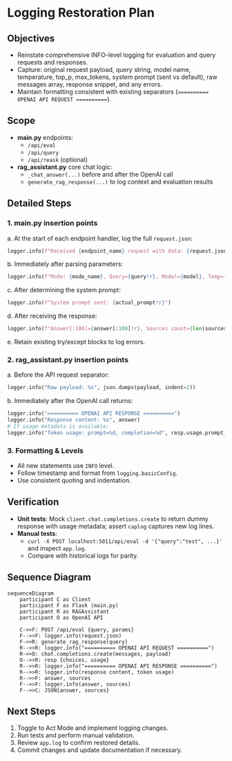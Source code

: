 # Logging Restoration Plan

## Objectives
- Reinstate comprehensive INFO-level logging for evaluation and query requests and responses.
- Capture: original request payload, query string, model name, temperature, top_p, max_tokens, system prompt (sent vs default), raw messages array, response snippet, and any errors.
- Maintain formatting consistent with existing separators (`========== OPENAI API REQUEST ==========`).

## Scope
- **main.py** endpoints:
  - `/api/eval`
  - `/api/query`
  - `/api/reask` (optional)
- **rag_assistant.py** core chat logic:
  - `_chat_answer(...)` before and after the OpenAI call
  - `generate_rag_response(...)` to log context and evaluation results

## Detailed Steps

### 1. main.py insertion points
a. At the start of each endpoint handler, log the full `request.json`:
```python
logger.info(f"Received {endpoint_name} request with data: {request.json!r}")
```
b. Immediately after parsing parameters:
```python
logger.info(f"Mode: {mode_name}, Query={query!r}, Model={model}, Temp={temperature}, Top-P={top_p}, MaxTokens={max_tokens}")
```
c. After determining the system prompt:
```python
logger.info(f"System prompt sent: {actual_prompt!r}")
```
d. After receiving the response:
```python
logger.info(f"Answer[:100]={answer[:100]!r}, Sources count={len(sources)}")
```
e. Retain existing try/except blocks to log errors.

### 2. rag_assistant.py insertion points
a. Before the API request separator:
```python
logger.info("Raw payload: %s", json.dumps(payload, indent=2))
```
b. Immediately after the OpenAI call returns:
```python
logger.info("========== OPENAI API RESPONSE ==========")
logger.info("Response content: %s", answer)
# If usage metadata is available:
logger.info("Token usage: prompt=%d, completion=%d", resp.usage.prompt_tokens, resp.usage.completion_tokens)
```

### 3. Formatting & Levels
- All new statements use `INFO` level.
- Follow timestamp and format from `logging.basicConfig`.
- Use consistent quoting and indentation.

## Verification
- **Unit tests**: Mock `client.chat.completions.create` to return dummy response with usage metadata; assert `caplog` captures new log lines.
- **Manual tests**: 
  - `curl -X POST localhost:5011/api/eval -d '{"query":"test", ...}'` and inspect `app.log`.
  - Compare with historical logs for parity.

## Sequence Diagram
```mermaid
sequenceDiagram
    participant C as Client
    participant F as Flask (main.py)
    participant R as RAGAssistant
    participant O as OpenAI API

    C->>F: POST /api/eval {query, params}
    F-->>F: logger.info(request.json)
    F->>R: generate_rag_response(query)
    R-->>R: logger.info("========== OPENAI API REQUEST ==========")
    R->>O: chat.completions.create(messages, payload)
    O-->>R: resp {choices, usage}
    R-->>R: logger.info("========== OPENAI API RESPONSE ==========")
    R-->>R: logger.info(response content, token usage)
    R-->>F: answer, sources
    F-->>F: logger.info(answer, sources)
    F-->>C: JSON{answer, sources}
```

## Next Steps
1. Toggle to Act Mode and implement logging changes.
2. Run tests and perform manual validation.
3. Review `app.log` to confirm restored details.
4. Commit changes and update documentation if necessary.
